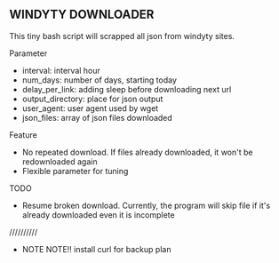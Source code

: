 WINDYTY DOWNLOADER
-------

This tiny bash script will scrapped all json from windyty sites.

Parameter

* interval: interval hour
* num_days: number of days, starting today
* delay_per_link: adding sleep before downloading next url
* output_directory: place for json output
* user_agent: user agent used by wget
* json_files: array of json files downloaded

Feature

* No repeated download. If files already downloaded, it won't be redownloaded again
* Flexible parameter for tuning

TODO

* Resume broken download. Currently, the program will skip file if it's already downloaded even it is incomplete




//////////
* NOTE NOTE!!
install curl for backup plan

